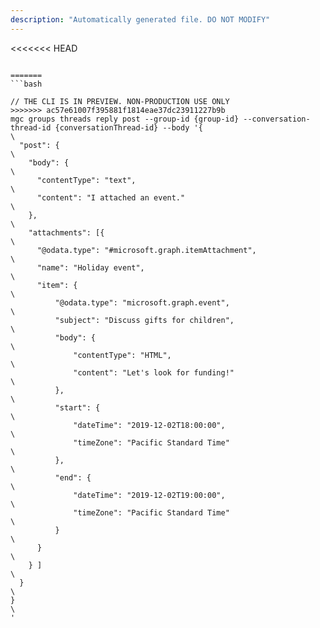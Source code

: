 ```yaml
---
description: "Automatically generated file. DO NOT MODIFY"
---
```


<<<<<<< HEAD
```cli

=======
```bash

// THE CLI IS IN PREVIEW. NON-PRODUCTION USE ONLY
>>>>>>> ac57e61007f395881f1814eae37dc23911227b9b
mgc groups threads reply post --group-id {group-id} --conversation-thread-id {conversationThread-id} --body '{\
  "post": {\
    "body": {\
      "contentType": "text",\
      "content": "I attached an event."\
    },\
    "attachments": [{\
      "@odata.type": "#microsoft.graph.itemAttachment",\
      "name": "Holiday event", \
      "item": {\
          "@odata.type": "microsoft.graph.event",\
          "subject": "Discuss gifts for children",\
          "body": {\
              "contentType": "HTML",\
              "content": "Let's look for funding!"\
          },\
          "start": {\
              "dateTime": "2019-12-02T18:00:00",\
              "timeZone": "Pacific Standard Time"\
          },\
          "end": {\
              "dateTime": "2019-12-02T19:00:00",\
              "timeZone": "Pacific Standard Time"\
          }\
      }\
    } ]\
  }\
}\
'

```